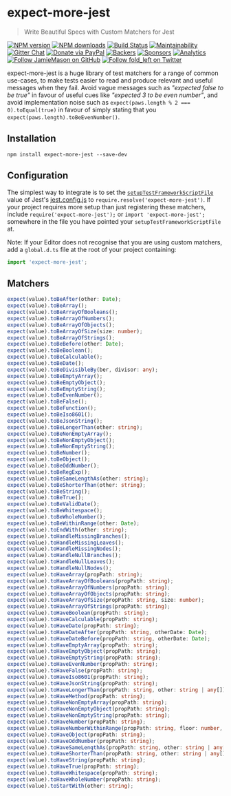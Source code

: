 # expect-more-jest

> Write Beautiful Specs with Custom Matchers for Jest

[![NPM version](http://img.shields.io/npm/v/expect-more-jest.svg?style=flat-square)](https://www.npmjs.com/package/expect-more-jest)
[![NPM downloads](http://img.shields.io/npm/dm/expect-more-jest.svg?style=flat-square)](https://www.npmjs.com/package/expect-more-jest)
[![Build Status](http://img.shields.io/travis/JamieMason/expect-more/master.svg?style=flat-square)](https://travis-ci.org/JamieMason/expect-more)
[![Maintainability](https://api.codeclimate.com/v1/badges/9f4abbef97ae0d23d97e/maintainability)](https://codeclimate.com/github/JamieMason/expect-more/maintainability)
[![Gitter Chat](https://badges.gitter.im/Join%20Chat.svg)](https://gitter.im/JamieMason/expect-more)
[![Donate via PayPal](https://img.shields.io/badge/donate-paypal-blue.svg)](https://www.paypal.me/foldleft)
[![Backers](https://opencollective.com/fold_left/backers/badge.svg)](https://opencollective.com/fold_left#backer)
[![Sponsors](https://opencollective.com/fold_left/sponsors/badge.svg)](https://opencollective.com/fold_left#sponsors)
[![Analytics](https://ga-beacon.appspot.com/UA-45466560-5/expect-more-jest?flat&useReferer)](https://github.com/igrigorik/ga-beacon)
[![Follow JamieMason on GitHub](https://img.shields.io/github/followers/JamieMason.svg?style=social&label=Follow)](https://github.com/JamieMason)
[![Follow fold_left on Twitter](https://img.shields.io/twitter/follow/fold_left.svg?style=social&label=Follow)](https://twitter.com/fold_left)

expect-more-jest is a huge library of test matchers for a range of common use-cases, to make tests easier to read and
produce relevant and useful messages when they fail. Avoid vague messages such as _"expected false to be true"_ in
favour of useful cues like _"expected 3 to be even number"_, and avoid implementation noise such as
`expect(paws.length % 2 === 0).toEqual(true)` in favour of simply stating that you
`expect(paws.length).toBeEvenNumber()`.

## Installation

```
npm install expect-more-jest --save-dev
```

## Configuration

The simplest way to integrate is to set the [`setupTestFrameworkScriptFile`][setup-test-framework-script-file] value of
Jest's [jest.config.js][jest-config] to `require.resolve('expect-more-jest')`. If your project requires more setup than
just registering these matchers, include `require('expect-more-jest');` or `import 'expect-more-jest';` somewhere in the
file you have pointed your `setupTestFrameworkScriptFile` at.

Note: If your Editor does not recognise that you are using custom matchers, add a `global.d.ts` file at the root of your
project containing:

```ts
import 'expect-more-jest';
```

## Matchers

```ts
expect(value).toBeAfter(other: Date);
expect(value).toBeArray();
expect(value).toBeArrayOfBooleans();
expect(value).toBeArrayOfNumbers();
expect(value).toBeArrayOfObjects();
expect(value).toBeArrayOfSize(size: number);
expect(value).toBeArrayOfStrings();
expect(value).toBeBefore(other: Date);
expect(value).toBeBoolean();
expect(value).toBeCalculable();
expect(value).toBeDate();
expect(value).toBeDivisibleBy(ber, divisor: any);
expect(value).toBeEmptyArray();
expect(value).toBeEmptyObject();
expect(value).toBeEmptyString();
expect(value).toBeEvenNumber();
expect(value).toBeFalse();
expect(value).toBeFunction();
expect(value).toBeIso8601();
expect(value).toBeJsonString();
expect(value).toBeLongerThan(other: string);
expect(value).toBeNonEmptyArray();
expect(value).toBeNonEmptyObject();
expect(value).toBeNonEmptyString();
expect(value).toBeNumber();
expect(value).toBeObject();
expect(value).toBeOddNumber();
expect(value).toBeRegExp();
expect(value).toBeSameLengthAs(other: string);
expect(value).toBeShorterThan(other: string);
expect(value).toBeString();
expect(value).toBeTrue();
expect(value).toBeValidDate();
expect(value).toBeWhitespace();
expect(value).toBeWholeNumber();
expect(value).toBeWithinRange(other: Date);
expect(value).toEndWith(other: string);
expect(value).toHandleMissingBranches();
expect(value).toHandleMissingLeaves();
expect(value).toHandleMissingNodes();
expect(value).toHandleNullBranches();
expect(value).toHandleNullLeaves();
expect(value).toHandleNullNodes();
expect(value).toHaveArray(propPath: string);
expect(value).toHaveArrayOfBooleans(propPath: string);
expect(value).toHaveArrayOfNumbers(propPath: string);
expect(value).toHaveArrayOfObjects(propPath: string);
expect(value).toHaveArrayOfSize(propPath: string, size: number);
expect(value).toHaveArrayOfStrings(propPath: string);
expect(value).toHaveBoolean(propPath: string);
expect(value).toHaveCalculable(propPath: string);
expect(value).toHaveDate(propPath: string);
expect(value).toHaveDateAfter(propPath: string, otherDate: Date);
expect(value).toHaveDateBefore(propPath: string, otherDate: Date);
expect(value).toHaveEmptyArray(propPath: string);
expect(value).toHaveEmptyObject(propPath: string);
expect(value).toHaveEmptyString(propPath: string);
expect(value).toHaveEvenNumber(propPath: string);
expect(value).toHaveFalse(propPath: string);
expect(value).toHaveIso8601(propPath: string);
expect(value).toHaveJsonString(propPath: string);
expect(value).toHaveLongerThan(propPath: string, other: string | any[]);
expect(value).toHaveMethod(propPath: string);
expect(value).toHaveNonEmptyArray(propPath: string);
expect(value).toHaveNonEmptyObject(propPath: string);
expect(value).toHaveNonEmptyString(propPath: string);
expect(value).toHaveNumber(propPath: string);
expect(value).toHaveNumberWithinRange(propPath: string, floor: number, ceiling: number);
expect(value).toHaveObject(propPath: string);
expect(value).toHaveOddNumber(propPath: string);
expect(value).toHaveSameLengthAs(propPath: string, other: string | any[]);
expect(value).toHaveShorterThan(propPath: string, other: string | any[]);
expect(value).toHaveString(propPath: string);
expect(value).toHaveTrue(propPath: string);
expect(value).toHaveWhitespace(propPath: string);
expect(value).toHaveWholeNumber(propPath: string);
expect(value).toStartWith(other: string);
```

<!-- Links -->

[jest-config]: https://facebook.github.io/jest/docs/en/configuration.html
[jest]: http://facebook.github.io/jest
[setup-test-framework-script-file]: https://facebook.github.io/jest/docs/en/configuration.html
